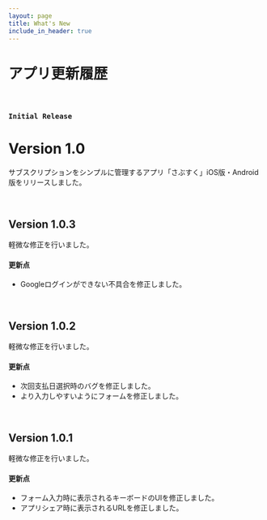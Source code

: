 ```yaml
---
layout: page
title: What's New
include_in_header: true
---
```


# アプリ更新履歴

<br>

### `Initial Release`
# **Version 1.0**
サブスクリプションをシンプルに管理するアプリ「さぶすく」iOS版・Android版をリリースしました。

<br>

## Version 1.0.3
軽微な修正を行いました。

#### 更新点
- Googleログインができない不具合を修正しました。

<br>

## Version 1.0.2
軽微な修正を行いました。

#### 更新点
- 次回支払日選択時のバグを修正しました。
- より入力しやすいようにフォームを修正しました。

<br>

## Version 1.0.1
軽微な修正を行いました。

#### 更新点
- フォーム入力時に表示されるキーボードのUIを修正しました。
- アプリシェア時に表示されるURLを修正しました。

<br>
